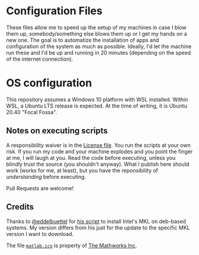 # Configuration Files

These files allow me to speed up the setup of my machines in case I blow them up, somebody/something else blows them up or I get my hands on a new one.
The goal is to automatize the installation of apps and configuration of the system as much as possible.
Ideally, I'd let the machine run these and I'd be up and running in 20 minutes (depending on the speed of the internet connection).


# OS configuration

This repository assumes a Windows 10 platform with WSL installed.
Within WSL, a Ubuntu LTS release is expected.
At the time of writing, it is Ubuntu 20.40 "Focal Fossa".


## Notes on executing scripts

A responsibility waiver is in the [License file](./LICENSE).
You run the scripts at your own risk.
If you run my code and your machine explodes and you point the finger at me, I will laugh at you.
Read the code before executing, unless you blindly trust the source (you shouldn't anyway).
What I publish here should work (works for me, at least), but you have the reponsibility of _understanding_ before executing.

Pull Requests are welcome!


## Credits

Thanks to [@eddelbuettel](https://github.com/eddelbuettel) for [his script](https://github.com/eddelbuettel/mkl4deb/blob/master/script.sh) to install Intel's MKL on deb-based systems.
My version differs from his just for the update to the specific MKL version I want to download.

The file [`matlab.ico`](./matlab/matlab.ico) is property of [The Mathworks Inc](https://www.mathworks.com/).
